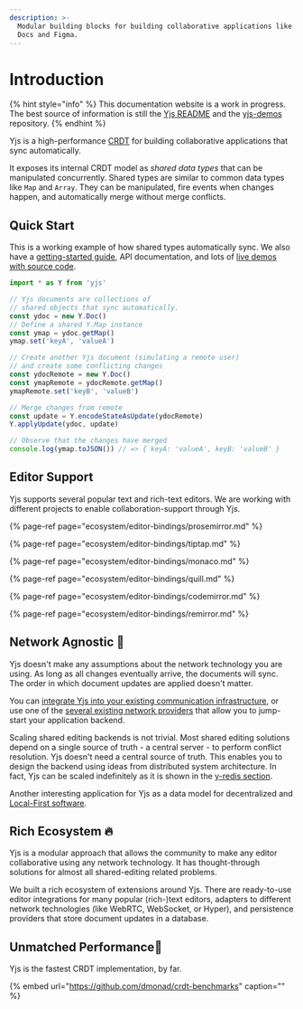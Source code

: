 ```yaml
---
description: >-
  Modular building blocks for building collaborative applications like Google
  Docs and Figma.
---
```


# Introduction

{% hint style="info" %}
This documentation website is a work in progress. The best source of information is still the [Yjs README](https://github.com/yjs/yjs) and the [yjs-demos](https://github.com/yjs/yjs-demos) repository.
{% endhint %}

Yjs is a high-performance [CRDT](https://en.wikipedia.org/wiki/Conflict-free_replicated_data_type) for building collaborative applications that sync automatically.

It exposes its internal CRDT model as _shared data types_ that can be manipulated concurrently. Shared types are similar to common data types like `Map` and `Array`. They can be manipulated, fire events when changes happen, and automatically merge without merge conflicts.

## Quick Start

This is a working example of how shared types automatically sync. We also have a [getting-started guide](getting-started/a-collaborative-editor.md), API documentation, and lots of [live demos with source code](https://github.com/yjs/yjs-demos).

```javascript
import * as Y from 'yjs'

// Yjs documents are collections of
// shared objects that sync automatically.
const ydoc = new Y.Doc()
// Define a shared Y.Map instance
const ymap = ydoc.getMap()
ymap.set('keyA', 'valueA')

// Create another Yjs document (simulating a remote user)
// and create some conflicting changes
const ydocRemote = new Y.Doc()
const ymapRemote = ydocRemote.getMap()
ymapRemote.set('keyB', 'valueB')

// Merge changes from remote
const update = Y.encodeStateAsUpdate(ydocRemote)
Y.applyUpdate(ydoc, update)

// Observe that the changes have merged
console.log(ymap.toJSON()) // => { keyA: 'valueA', keyB: 'valueB' }
```

## Editor Support

Yjs supports several popular text and rich-text editors. We are working with different projects to enable collaboration-support through Yjs.

{% page-ref page="ecosystem/editor-bindings/prosemirror.md" %}

{% page-ref page="ecosystem/editor-bindings/tiptap.md" %}

{% page-ref page="ecosystem/editor-bindings/monaco.md" %}

{% page-ref page="ecosystem/editor-bindings/quill.md" %}

{% page-ref page="ecosystem/editor-bindings/codemirror.md" %}

{% page-ref page="ecosystem/editor-bindings/remirror.md" %}

## Network Agnostic 📡

Yjs doesn't make any assumptions about the network technology you are using. As long as all changes eventually arrive, the documents will sync. The order in which document updates are applied doesn't matter.

You can [integrate Yjs into your existing communication infrastructure](tutorials/creating-a-custom-provider.md), or use one of the [several existing network providers](ecosystem/connection-provider/) that allow you to jump-start your application backend.

Scaling shared editing backends is not trivial. Most shared editing solutions depend on a single source of truth - a central server - to perform conflict resolution. Yjs doesn't need a central source of truth. This enables you to design the backend using ideas from distributed system architecture. In fact, Yjs can be scaled indefinitely as it is shown in the [y-redis section](tutorials/untitled-3.md).

Another interesting application for Yjs as a data model for decentralized and [Local-First software](https://www.inkandswitch.com/local-first.html).

## Rich Ecosystem 🔥

Yjs is a modular approach that allows the community to make any editor collaborative using any network technology. It has thought-through solutions for almost all shared-editing related problems.

We built a rich ecosystem of extensions around Yjs. There are ready-to-use editor integrations for many popular \(rich-\)text editors, adapters to different network technologies \(like WebRTC, WebSocket, or Hyper\), and persistence providers that store document updates in a database.

## Unmatched Performance🚀

Yjs is the fastest CRDT implementation, by far.

{% embed url="https://github.com/dmonad/crdt-benchmarks" caption="" %}

